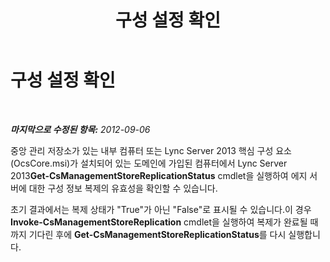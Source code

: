 ﻿---
title: 구성 설정 확인
TOCTitle: 구성 설정 확인
ms:assetid: 51c2d1d9-63f7-43ab-88ca-b8913da7cede
ms:mtpsurl: https://technet.microsoft.com/ko-kr/library/JJ204885(v=OCS.15)
ms:contentKeyID: 49303633
ms.date: 08/10/2015
mtps_version: v=OCS.15
ms.translationtype: HT
---

# 구성 설정 확인

 

_**마지막으로 수정된 항목:** 2012-09-06_

중앙 관리 저장소가 있는 내부 컴퓨터 또는 Lync Server 2013 핵심 구성 요소(OcsCore.msi)가 설치되어 있는 도메인에 가입된 컴퓨터에서 Lync Server 2013**Get-CsManagementStoreReplicationStatus** cmdlet을 실행하여 에지 서버에 대한 구성 정보 복제의 유효성을 확인할 수 있습니다.

초기 결과에서는 복제 상태가 "True"가 아닌 "False"로 표시될 수 있습니다.이 경우 **Invoke-CsManagementStoreReplication** cmdlet을 실행하여 복제가 완료될 때까지 기다린 후에 **Get-CsManagementStoreReplicationStatus**를 다시 실행합니다.

